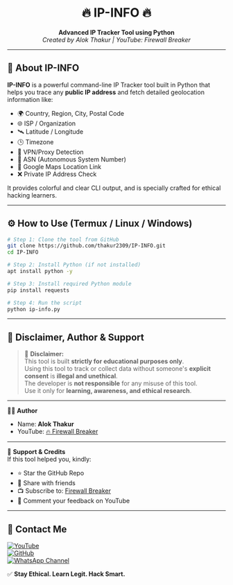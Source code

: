 <h1 align="center">🔥 IP-INFO 🔥</h1>
<p align="center">
  <strong>Advanced IP Tracker Tool using Python</strong><br>
  <em>Created by Alok Thakur | YouTube: Firewall Breaker</em>
</p>

---

## 📌 About IP-INFO

**IP-INFO** is a powerful command-line IP Tracker tool built in Python that helps you trace any **public IP address** and fetch detailed geolocation information like:

- 🌍 Country, Region, City, Postal Code
- 🌐 ISP / Organization
- 🛰️ Latitude / Longitude
- 🕒 Timezone
- 🔐 VPN/Proxy Detection
- 📡 ASN (Autonomous System Number)
- 🔗 Google Maps Location Link
- ❌ Private IP Address Check

It provides colorful and clear CLI output, and is specially crafted for ethical hacking learners.

---

## ⚙️ How to Use (Termux / Linux / Windows)

```bash
# Step 1: Clone the tool from GitHub
git clone https://github.com/thakur2309/IP-INFO.git
cd IP-INFO

# Step 2: Install Python (if not installed)
apt install python -y

# Step 3: Install required Python module
pip install requests

# Step 4: Run the script
python ip-info.py
```

---

## 📢 Disclaimer, Author & Support

> 🔐 **Disclaimer:**  
This tool is built **strictly for educational purposes only**.  
Using this tool to track or collect data without someone's **explicit consent** is **illegal and unethical**.  
The developer is **not responsible** for any misuse of this tool.  
Use it only for **learning, awareness, and ethical research**.

---

👨‍💻 **Author**  
- Name: **Alok Thakur**  
- YouTube: [🔥 Firewall Breaker](https://www.youtube.com/@FirewallBreaker09)

---

💬 **Support & Credits**  
If this tool helped you, kindly:

- ⭐ Star the GitHub Repo  
- 📲 Share with friends  
- 📺 Subscribe to: [Firewall Breaker](https://www.youtube.com/@FirewallBreaker09)  
- 💬 Comment your feedback on YouTube  

---

## 📌 Contact Me  

<a href="https://youtube.com/@firewallbreaker09">
  <img src="https://img.shields.io/badge/YouTube-FF0000?style=for-the-badge&logo=youtube&logoColor=white" alt="YouTube">
</a>  
<br>  

<a href="https://github.com/thakur2309?tab=repositories">
  <img src="https://img.shields.io/badge/GitHub-000000?style=for-the-badge&logo=github&logoColor=white" alt="GitHub">
</a>  
<br>  

<a href="https://whatsapp.com/channel/0029VbAiqVMKLaHjg5J1Nm2F">
  <img src="https://img.shields.io/badge/WhatsApp-25D366?style=for-the-badge&logo=whatsapp&logoColor=white" alt="WhatsApp Channel">
</a>



✅ **Stay Ethical. Learn Legit. Hack Smart.**

